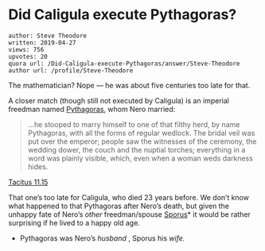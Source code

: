 # Did Caligula execute Pythagoras?

	author: Steve Theodore
	written: 2019-04-27
	views: 756
	upvotes: 20
	quora url: /Did-Caligula-execute-Pythagoras/answer/Steve-Theodore
	author url: /profile/Steve-Theodore


The mathematician? Nope — he was about five centuries too late for that.

A closer match (though still not executed by Caligula) is an imperial freedman named [Pythagoras](https://en.wikipedia.org/wiki/Pythagoras_(freedman)#Marriage_to_Nero), whom Nero married:

> ...he stooped to marry himself to one of that filthy herd, by name Pythagoras, with all the forms of regular wedlock. The bridal veil was put over the emperor; people saw the witnesses of the ceremony, the wedding dower, the couch and the nuptial torches; everything in a word was plainly visible, which, even when a woman weds darkness hides.

[Tacitus 11.15](http://classics.mit.edu/Tacitus/annals.11.xv.html)

That one’s too late for Caligula, who died 23 years before. We don’t know what happened to that Pythagoras after Nero’s death, but given the unhappy fate of Nero’s _other_  freedman/spouse [Sporus](https://en.wikipedia.org/wiki/Sporus)* it would be rather surprising if he lived to a happy old age.



* Pythagoras was Nero’s _husband_ , Sporus his _wife._ 

